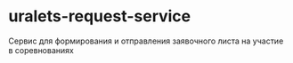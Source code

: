 # uralets-request-service
Сервис для формирования и отправления заявочного листа на участие в соревнованиях

